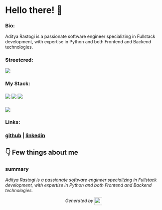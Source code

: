
# Hello there! 👋


### Bio:

Aditya Rastogi is a passionate software engineer specializing in Fullstack development, with expertise in Python and both Frontend and Backend technologies.
            

### Streetcred:

<a href="https://www.tublian.com/profile/1234-ad?ss=true"><img src="https://rd3ps1doua.execute-api.us-east-1.amazonaws.com/dev/ft/profile/streetcred/badge/1234-ad?type=without_score"></a>

### My Stack:

### <img src="https://rd3ps1doua.execute-api.us-east-1.amazonaws.com/dev/ft/profile/streetcred/github/tag/Fullstack"/> <img src="https://rd3ps1doua.execute-api.us-east-1.amazonaws.com/dev/ft/profile/streetcred/github/tag/Python"/> <img src="https://rd3ps1doua.execute-api.us-east-1.amazonaws.com/dev/ft/profile/streetcred/github/tag/Frontend"/>

### <img src="https://rd3ps1doua.execute-api.us-east-1.amazonaws.com/dev/ft/profile/streetcred/github/tag/Backend"/>

### 

### Links:

### <a href="https://www.github.com/1234-ad">github</a> | <a href="">linkedin</a>

## 👇 Few things about me


<div>

            

### summary
*Aditya Rastogi is a passionate software engineer specializing in Fullstack development, with expertise in Python and both Frontend and Backend technologies.*

            
</div>




<p align="center">
<i>Generated by <a href="https://www.tublian.com/"><img src="https://tublian-newsletter-assets.s3.amazonaws.com/just-logo.png" width="25" style="vertical-align: middle"/></i>
</p>
